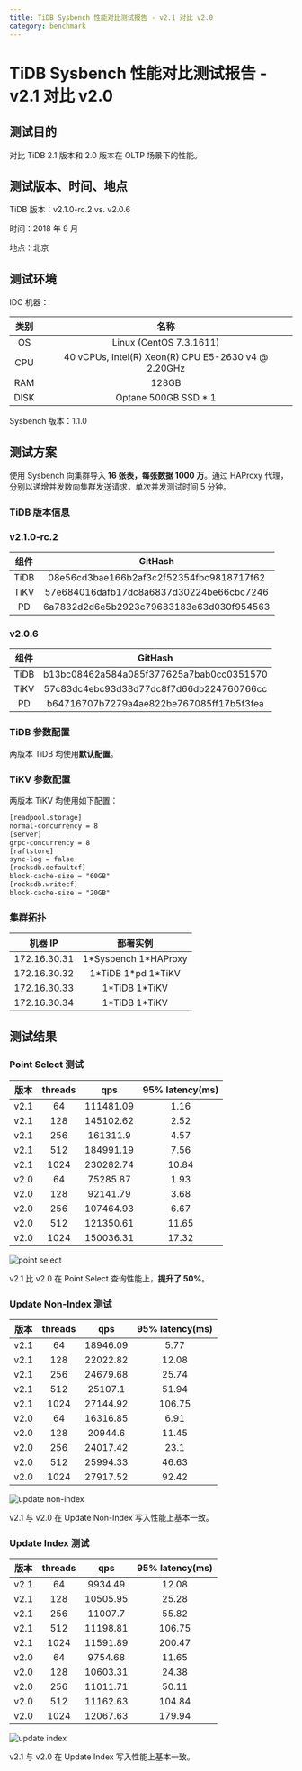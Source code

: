 ```yaml
---
title: TiDB Sysbench 性能对比测试报告 - v2.1 对比 v2.0
category: benchmark
---
```


# TiDB Sysbench 性能对比测试报告 - v2.1 对比 v2.0

## 测试目的

对比 TiDB 2.1 版本和 2.0 版本在 OLTP 场景下的性能。

## 测试版本、时间、地点

TiDB 版本：v2.1.0-rc.2 vs. v2.0.6

时间：2018 年 9 月

地点：北京

## 测试环境

IDC 机器：

|  类别  |                         名称                          |
|:----:|:---------------------------------------------------:|
|  OS  |               Linux (CentOS 7.3.1611)               |
| CPU  | 40 vCPUs, Intel(R) Xeon(R) CPU E5-2630 v4 @ 2.20GHz |
| RAM  |                        128GB                        |
| DISK |               Optane 500GB SSD \* 1               |

Sysbench 版本：1.1.0

## 测试方案

使用 Sysbench 向集群导入 **16 张表，每张数据 1000 万**。通过 HAProxy 代理，分别以递增并发数向集群发送请求，单次并发测试时间 5 分钟。

### TiDB 版本信息

### v2.1.0-rc.2

|  组件  |                 GitHash                  |
|:----:|:----------------------------------------:|
| TiDB | 08e56cd3bae166b2af3c2f52354fbc9818717f62 |
| TiKV | 57e684016dafb17dc8a6837d30224be66cbc7246 |
|  PD  | 6a7832d2d6e5b2923c79683183e63d030f954563 |

### v2.0.6

|  组件  |                 GitHash                  |
|:----:|:----------------------------------------:|
| TiDB | b13bc08462a584a085f377625a7bab0cc0351570 |
| TiKV | 57c83dc4ebc93d38d77dc8f7d66db224760766cc |
|  PD  | b64716707b7279a4ae822be767085ff17b5f3fea |

### TiDB 参数配置

两版本 TiDB 均使用**默认配置**。

### TiKV 参数配置

两版本 TiKV 均使用如下配置：

```txt
[readpool.storage]
normal-concurrency = 8
[server]
grpc-concurrency = 8
[raftstore]
sync-log = false
[rocksdb.defaultcf]
block-cache-size = "60GB"
[rocksdb.writecf]
block-cache-size = "20GB"
```

### 集群拓扑

|    机器 IP     |            部署实例             |
|:------------:|:---------------------------:|
| 172.16.30.31 | 1\*Sysbench 1\*HAProxy  |
| 172.16.30.32 | 1\*TiDB 1\*pd 1\*TiKV |
| 172.16.30.33 |     1\*TiDB 1\*TiKV     |
| 172.16.30.34 |     1\*TiDB 1\*TiKV     |

## 测试结果

### Point Select 测试

|  版本  | threads |    qps    | 95% latency(ms) |
|:----:|:-------:|:---------:|:---------------:|
| v2.1 |   64    | 111481.09 |      1.16       |
| v2.1 |   128   | 145102.62 |      2.52       |
| v2.1 |   256   | 161311.9  |      4.57       |
| v2.1 |   512   | 184991.19 |      7.56       |
| v2.1 |  1024   | 230282.74 |      10.84      |
| v2.0 |   64    | 75285.87  |      1.93       |
| v2.0 |   128   | 92141.79  |      3.68       |
| v2.0 |   256   | 107464.93 |      6.67       |
| v2.0 |   512   | 121350.61 |      11.65      |
| v2.0 |  1024   | 150036.31 |      17.32      |

![point select](/media/sysbench_v3_point_select.png)

v2.1 比 v2.0 在 Point Select 查询性能上，**提升了 50%**。

### Update Non-Index 测试

|  版本  | threads |   qps    | 95% latency(ms) |
|:----:|:-------:|:--------:|:---------------:|
| v2.1 |   64    | 18946.09 |      5.77       |
| v2.1 |   128   | 22022.82 |      12.08      |
| v2.1 |   256   | 24679.68 |      25.74      |
| v2.1 |   512   | 25107.1  |      51.94      |
| v2.1 |  1024   | 27144.92 |     106.75      |
| v2.0 |   64    | 16316.85 |      6.91       |
| v2.0 |   128   | 20944.6  |      11.45      |
| v2.0 |   256   | 24017.42 |      23.1       |
| v2.0 |   512   | 25994.33 |      46.63      |
| v2.0 |  1024   | 27917.52 |      92.42      |

![update non-index](/media/sysbench_v3_update_non_index.png)

v2.1 与 v2.0 在 Update Non-Index 写入性能上基本一致。

### Update Index 测试

|  版本  | threads |   qps    | 95% latency(ms) |
|:----:|:-------:|:--------:|:---------------:|
| v2.1 |   64    | 9934.49  |      12.08      |
| v2.1 |   128   | 10505.95 |      25.28      |
| v2.1 |   256   | 11007.7  |      55.82      |
| v2.1 |   512   | 11198.81 |     106.75      |
| v2.1 |  1024   | 11591.89 |     200.47      |
| v2.0 |   64    | 9754.68  |      11.65      |
| v2.0 |   128   | 10603.31 |      24.38      |
| v2.0 |   256   | 11011.71 |      50.11      |
| v2.0 |   512   | 11162.63 |     104.84      |
| v2.0 |  1024   | 12067.63 |     179.94      |

![update index](/media/sysbench_v3_update_index.png)

v2.1 与 v2.0 在 Update Index 写入性能上基本一致。
